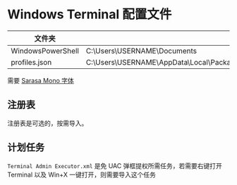 # Windows Terminal 配置文件

| 文件夹 | 放置位置 |
| ------ | ----------- |
| WindowsPowerShell | C:\Users\USERNAME\Documents |
| profiles.json | C:\Users\USERNAME\AppData\Local\Packages\Microsoft.WindowsTerminal_8wekyb3d8bbwe\LocalState |

需要 [Sarasa Mono 字体](https://github.com/be5invis/Sarasa-Gothic/releases)

## 注册表

注册表是可选的，按需导入。

## 计划任务

`Terminal Admin Executor.xml` 是免 UAC 弹框提权所需任务，若需要右键打开 Terminal 以及 Win+X 一键打开，则需要导入这个任务